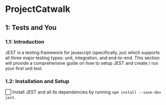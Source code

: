 # ProjectCatwalk

## 1: Tests and You

### 1.1: Introduction

JEST is a testing framework for javascript (specifically, jsx) which supports all three major testing types: unit, integration, and end-to-end.
This section will provide a comprehensive guide on how to setup JEST and create / run your first unit test.

### 1.2: Installation and Setup

:white_large_square: Install JEST and all its dependencies by running ``npm install --save-dev jest``.